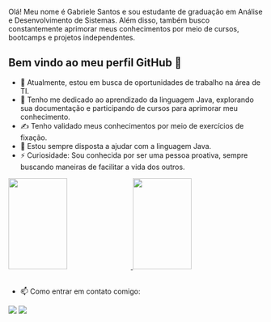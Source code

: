 Olá! Meu nome é Gabriele Santos e sou estudante de graduação em Análise e Desenvolvimento de Sistemas. Além disso, também busco constantemente aprimorar meus conhecimentos por meio de cursos, bootcamps e projetos independentes.
 
 ## Bem vindo ao meu perfil GitHub 👋

- 🔭 Atualmente, estou em busca de oportunidades de trabalho na área de TI.
- 🌱 Tenho me dedicado ao aprendizado da linguagem Java, explorando sua documentação e participando de cursos para aprimorar meu conhecimento.
- ✍️ Tenho validado meus conhecimentos por meio de exercícios de fixação.
- 🤔 Estou sempre disposta a ajudar com a linguagem Java.
- ⚡ Curiosidade: Sou conhecida por ser uma pessoa proativa, sempre buscando maneiras de facilitar a vida dos outros.



<div align="left">
  <a href="https://github.com/gabsoliv">
    <img height="180em" width="48%" src="https://github-readme-stats.vercel.app/api?username=gabsoliv&show_icons=true&theme=dark&include_all_commits=true&count_private=true"/>
    <img height="180em" width="48%" src="https://github-readme-stats.vercel.app/api/top-langs/?username=gabsoliv&layout=compact&langs_count=7&theme=dark"/>
  </a>
</div>
<br>

- 📫 Como entrar em contato comigo: 
<div> 
  <a href = "mailto:kakiita1910@gmail.com"><img src="https://img.shields.io/badge/-Gmail-%23333?style=for-the-badge&logo=gmail&logoColor=white" target="_blank"></a>
  <a href="https://www.linkedin.com/in/gabscodes/" target="_blank"><img src="https://img.shields.io/badge/-LinkedIn-%230077B5?style=for-the-badge&logo=linkedin&logoColor=white" target="_blank"></a>
